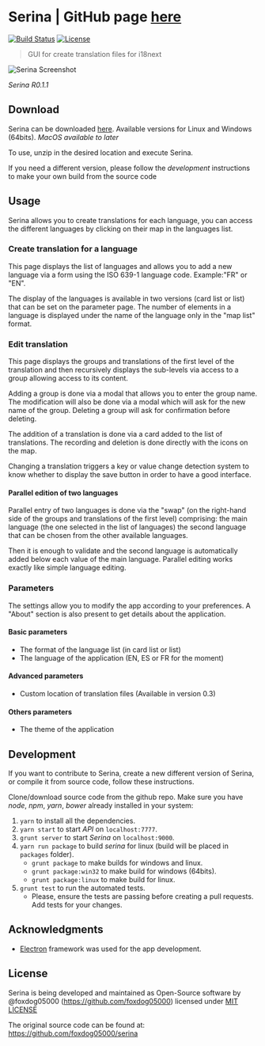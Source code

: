 Serina | GitHub page [here](https://foxdog05000.github.io/serina/)
======

[![Build Status](https://travis-ci.org/foxdog05000/serina.svg?branch=master)](https://travis-ci.org/foxdog05000/serina)
[![License](https://img.shields.io/badge/license-MIT-blue.svg?style=flat)](https://github.com/foxdog05000/serina/blob/master/LICENSE)

> GUI for create translation files for i18next 

![Serina Screenshot](https://raw.githubusercontent.com/foxdog05000/serina/master/sample.png)

_Serina R0.1.1_

## Download

Serina can be downloaded [here](https://github.com/foxdog05000/serina/releases). Available versions for Linux and Windows (64bits). _MacOS available to later_

To use, unzip in the desired location and execute Serina.

If you need a different version, please follow the _development_ instructions to make your own build from the source code

## Usage
Serina allows you to create translations for each language, you can access the different languages by clicking on their map in the languages list.

### Create translation for a language
This page displays the list of languages and allows you to add a new language via a form using the ISO 639-1 language code. Example:"FR" or "EN".

The display of the languages is available in two versions (card list or list) that can be set on the parameter page. The number of elements in a language is displayed under the name of the language only in the "map list" format.

### Edit translation

This page displays the groups and translations of the first level of the translation and then recursively displays the sub-levels via access to a group allowing access to its content.

Adding a group is done via a modal that allows you to enter the group name. The modification will also be done via a modal which will ask for the new name of the group. Deleting a group will ask for confirmation before deleting.

The addition of a translation is done via a card added to the list of translations. The recording and deletion is done directly with the icons on the map.

Changing a translation triggers a key or value change detection system to know whether to display the save button in order to have a good interface.

#### Parallel edition of two languages

Parallel entry of two languages is done via the "swap" (on the right-hand side of the groups and translations of the first level) comprising:
the main language (the one selected in the list of languages)
the second language that can be chosen from the other available languages.

Then it is enough to validate and the second language is automatically added below each value of the main language. Parallel editing works exactly like simple language editing.

### Parameters

The settings allow you to modify the app according to your preferences. A "About" section is also present to get details about the application.

#### Basic parameters
- The format of the language list (in card list or list)
- The language of the application (EN, ES or FR for the moment)

#### Advanced parameters
- Custom location of translation files (Available in version 0.3)

#### Others parameters
- The theme of the application

## Development

If you want to contribute to Serina, create a new different version of Serina, or compile it from source code, follow these instructions.

Clone/download source code from the github repo. Make sure you have _node_, _npm_, _yarn_,  _bower_ already installed in your system:

1. `yarn` to install all the dependencies.
2. `yarn start` to start _API_ on `localhost:7777`.
3. `grunt server` to start _Serina_ on `localhost:9000`.
4. `yarn run package` to build _serina_ for linux (build will be placed in `packages` folder).
    * `grunt package` to make builds for windows and linux.
    * `grunt package:win32` to make build for windows (64bits).
    * `grunt package:linux` to make build for linux.
5. `grunt test` to run the automated tests.
    * Please, ensure the tests are passing before creating a pull requests. Add tests for your changes.

## Acknowledgments

* [Electron](https://electron.atom.io)  framework was used for the app development.

## License

Serina is being developed and maintained as Open-Source software by @foxdog05000 (https://github.com/foxdog05000) licensed under [MIT LICENSE](https://github.com/foxdog05000/serina/blob/master/LICENSE)

The original source code can be found at: <https://github.com/foxdog05000/serina>
